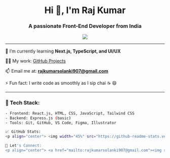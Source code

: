 <h1 align="center">Hi 👋, I'm Raj Kumar</h1>
<h3 align="center">A passionate Front-End Developer from India</h3>

<p align="center">
  <img src="https://readme-typing-svg.herokuapp.com/?lines=React+Developer;JavaScript+Enthusiast;Lifelong+Learner;Always+Building!" />
</p>

---

🌱 I’m currently learning **Next.js, TypeScript, and UI/UX**

👨‍💻 My work: [GitHub Projects](https://github.com/rajsolanki907)

📫 Email me at: **rajkumarsolanki907@gmail.com**

⚡ Fun fact: I write code as smoothly as I sip chai ☕ 😄

---

### 🚀 Tech Stack:
```bash
- Frontend: React.js, HTML, CSS, JavaScript, Tailwind CSS
- Backend: Express.js (basic)
- Tools: Git, GitHub, VS Code, Figma, Illustrator

📈 GitHub Stats:
<p align="center"> <img width="45%" src="https://github-readme-stats.vercel.app/api?username=rajsolanki907&show_icons=true&theme=radical" /> <img width="45%" src="https://github-readme-stats.vercel.app/api/top-langs/?username=rajsolanki907&layout=compact&theme=radical" /> </p>

🤝 Let's Connect:
<p align="center"> <a href="mailto:rajkumarsolanki907@gmail.com"><img src="https://img.shields.io/badge/-Email-D14836?style=for-the-badge&logo=gmail&logoColor=white" /></a> <a href="https://www.linkedin.com/in/your-link"><img src="https://img.shields.io/badge/-LinkedIn-0077B5?style=for-the-badge&logo=linkedin&logoColor=white" /></a> </p> ```
